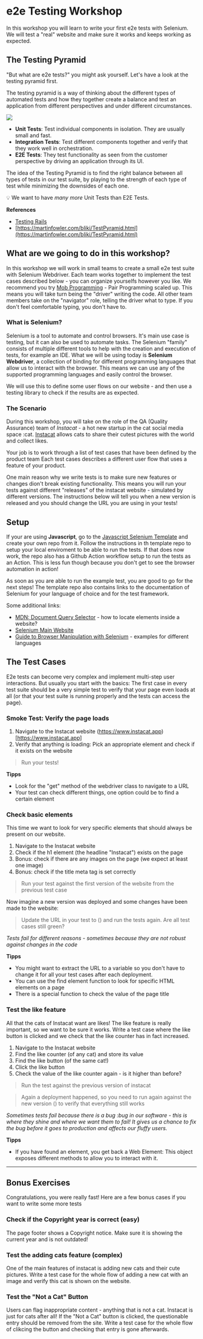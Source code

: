 # e2e Testing Workshop

In this workshop you will learn to write your first e2e tests with Selenium.
We will test a "real" website and make sure it works and keeps working as expected.


## The Testing Pyramid

"But what are e2e tests?" you might ask yourself.
Let's have a look at the testing pyramid first.

The testing pyramid is a way of thinking about the different types of automated tests and how they together create a balance and test an application from different perspectives and under different circumstances. 

![](https://user-images.githubusercontent.com/615127/100665779-91221280-3358-11eb-87e0-384b32bdea86.png)

* **Unit Tests**: Test individual components in isolation. They are usually small and fast.
* **Integration Tests**: Test different components together and verify that they work well in orchestration.
* **E2E Tests**: They test functionality as seen from the customer perspective by driving an application through its UI.

The idea of the Testing Pyramid is to find the right balance between all types of tests in our test suite, by playing to the strength of each type of test while minimizing the downsides of each one.

💡 We want to have _many more_ Unit Tests than E2E Tests.

**References** 

* [Testing Rails](https://books.thoughtbot.com/assets/testing-rails.pdf)
* [https://martinfowler.com/bliki/TestPyramid.html](https://martinfowler.com/bliki/TestPyramid.html)

## What are we going to do in this workshop?

In this workshop we will work in small teams to create a small e2e test suite with Selenium Webdriver.
Each team works together to implement the test cases described below - you can organize yourselfs however you like.
We recommend you try [Mob Programming](https://team-coder.com/mob-programming/) - Pair Programming scaled up. This means you will take turn being the "driver" writing the code. 
All other team members take on the "navigator" role, telling the driver what to type.
If you don't feel comfortable typing, you don't have to.

### What is Selenium?

Selenium is a tool to automate and control browsers. It's main use case is testing, but it can also be used to automate tasks.
The Selenium "family" consists of multiple different tools to help with the creation and execution of tests, for example an IDE.
What we will be using today is **Selenium Webdriver**, a collection of binding for different programming languages that allow us to interact with the browser.
This means we can use any of the supported programming languages and easily control the browser.

We will use this to define some user flows on our website - and then use a testing library to check if the results are as expected.

### The Scenario

During this workshop, you will take on the role of the QA (Quality Assurance) team of *Instacat* - a hot new startup in the cat social media space :cat.
[Instacat](https://www.instacat.app) allows cats to share their cutest pictures with the world and collect likes.

Your job is to work through a list of test cases that have been defined by the product team
Each test cases describes a different user flow that uses a feature of your product.

One main reason why we write tests is to make sure new features or changes dion't break existing functionality.
This means you will run your tests against different "releases" of the instacat website - simulated by different versions.
The instructions below will tell you when a new version is released and you should change the URL you are using in your tests!

## Setup

If your are using **Javascript**, go to the [Javascript Selenium Template](https://github.com/wwcode-berlin-hackevenings/selenium-javascript-template) and create your own repo from it.
Follow the instructions in th template repo to setup your local enviroment to be able to run the tests.
If that does now work, the repo also has a Github Action workflow setup to run the tests as an Action.
This is less fun though because you don't get to see the browser automation in action!

As soon as you are able to run the example test, you are good to go for the next steps!
The template repo also contains links to the documentation of Selenium for your language of choice and for the test framework.

Some additional links:
- [MDN: Document Query Selector](https://developer.mozilla.org/en-US/docs/Web/API/Document/querySelector) - how to locate elements inside a website?
- [Selenium Main Website](https://www.selenium.dev/)
- [Guide to Browser Manipulation with Selenium](https://www.selenium.dev/documentation/en/webdriver/browser_manipulation/) - examples for different languages

## The Test Cases

E2e tests can become very complex and implement multi-step user interactions. 
But usually you start with the basics: 
The first case in every test suite should be a very simple test to verify that your page even loads at all (or that your test suite is running properly and the tests can access the page).

### Smoke Test: Verify the page loads

1. Navigate to the Instacat website (https://www.instacat.app)[https://www.instacat.app]
2. Verify that anything is loading: Pick an appropriate element and check if it exists on the website

> Run your tests!

**Tipps**
- Look for the "get" method of the webdriver class to navigate to a URL
- Your test can check different things, one option could be to find a certain element

### Check basic elements

This time we want to look for very specific elements that should always be present on our website.

1. Navigate to the Instacat website
2. Check if the h1 element (the headline "Instacat") exists on the page
3. Bonus: check if there are any images on the page (we expect at least one image)
4. Bonus: check if the title meta tag is set correctly

> Run your test against the first version of the website from the previous test case

Now imagine a new version was deployed and some changes have been made to the website:

> Update the URL in your test to () and run the tests again. Are all test cases still green?

*Tests fail for different reasons - sometimes because they are not robust against changes in the code*

**Tipps**
- You might want to extract the URL to a variable so you don't have to change it for all your test cases after each deployment.
- You can use the find element function to look for specific HTML elements on a page
- There is a special function to check the value of the page title

### Test the like feature

All that the cats of Instacat want are likes! The like feature is really important, so we want to be sure it works.
Write a test case where the like button is clicked and we check that the like counter has in fact increased.

1. Navigate to the Instacat website
2. Find the like counter (of any cat) and store its value
3. Find the like button (of the same cat!)
4. Click the like button
5. Check the value of the like counter again - is it higher than before?

> Run the test against the previous version of instacat

> Again a deployment happened, so you need to run again against the new version () to verify that everything still works

*Sometimes tests fail because there is a bug :bug in our software - this is where they shine and where we want them to fail! It gives us a chance to fix the bug before it goes to production and affects our fluffy users.*

**Tipps**
- If you have found an element, you get back a Web Element: This object exposes different methods to allow you to interact with it.

----
## Bonus Exercises

Congratulations, you were really fast! Here are a few bonus cases if you want to write some more tests

### Check if the Copyright year is correct (easy)

The page footer shows a Copyright notice.
Make sure it is showing the current year and is not outdated!

### Test the adding cats feature (complex)

One of the main features of instacat is adding new cats and their cute pictures.
Write a test case for the whole flow of adding a new cat with an image and verify this cat is shown on the website.

### Test the "Not a Cat" Button

Users can flag inappropriate content - anything that is not a cat. Instacat is just for cats after all!
If the "Not a Cat" button is clicked, the questionable entry should be removed from the site.
Write a test case for the whole flow of clikcing the button and checking that entry is gone afterwards.

